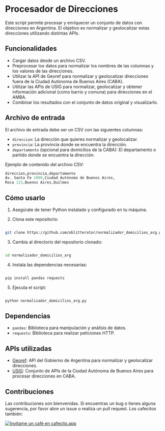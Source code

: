 # Procesador de Direcciones

Este script permite procesar y enriquecer un conjunto de datos con direcciones en Argentina. El objetivo es normalizar y geolocalizar estas direcciones utilizando distintas APIs.

## Funcionalidades

- Cargar datos desde un archivo CSV.
- Preprocesar los datos para normalizar los nombres de las columnas y los valores de las direcciones.
- Utilizar la API de Georef para normalizar y geolocalizar direcciones fuera de la Ciudad Autónoma de Buenos Aires (CABA).
- Utilizar las APIs de USIG para normalizar, geolocalizar y obtener información adicional (como barrio y comuna) para direcciones en el AMBA.
- Combinar los resultados con el conjunto de datos original y visualizarlo.

## Archivo de entrada

El archivo de entrada debe ser un CSV con las siguientes columnas:

- `direccion`: La dirección que quieres normalizar y geolocalizar.
- `provincia`: La provincia donde se encuentra la dirección.
- `departamento` (opcional para domicilios de la CABA): El departamento o partido donde se encuentra la dirección.


Ejemplo de contenido del archivo CSV:

```python
direccion,provincia,departamento
Av. Santa Fe 1000,Ciudad Autónoma de Buenos Aires,
Roca 123,Buenos Aires,Quilmes
```


## Cómo usarlo

1) Asegúrate de tener Python instalado y configurado en tu máquina.
   
3) Clona este repositorio:

```bash

git clone https://github.com/oblitterator/normalizador_domicilios_arg.git

```

3) Cambia al directorio del repositorio clonado:
   
```bash

cd normalizador_domicilios_arg

```

4) Instala las dependencias necesarias:
   
```python

pip install pandas requests

```

5) Ejecuta el script:
   
```python

python normalizador_domicilios_arg.py

```

## Dependencias

- `pandas`: Biblioteca para manipulación y análisis de datos.
- `requests`: Biblioteca para realizar peticiones HTTP.


## APIs utilizadas

- [Georef](https://apis.datos.gob.ar/georef/api.html): API del Gobierno de Argentina para normalizar y geolocalizar direcciones.
- [USIG](http://ws.usig.buenosaires.gob.ar/): Conjunto de APIs de la Ciudad Autónoma de Buenos Aires para procesar direcciones en CABA.

## Contribuciones

Las contribuciones son bienvenidas. Si encuentras un bug o tienes alguna sugerencia, por favor abre un issue o realiza un pull request. Los cafecitos también:

[![Invitame un café en cafecito.app](https://cdn.cafecito.app/imgs/buttons/button_1.svg)](https://cafecito.app/nievejuan21)
